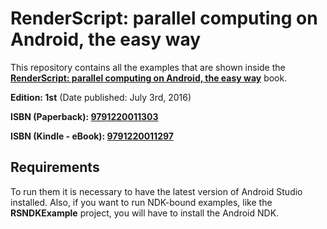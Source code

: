 # RenderScript: parallel computing on Android, the easy way

This repository contains all the examples that are shown inside the **[RenderScript: parallel computing on Android, the easy way](https://hydex11.net/rsbooked1.html)** book.

**Edition: 1st** (Date published: July 3rd, 2016)

**ISBN (Paperback): [9791220011303](https://www.amazon.com/s/field-keywords=9791220011303)**

**ISBN (Kindle - eBook): [9791220011297](https://www.amazon.com/s/field-keywords=9791220011297)**

## Requirements

To run them it is necessary to have the latest version of Android Studio installed. Also, if you want to run NDK-bound examples, like the **RSNDKExample** project, you will have to install the Android NDK.